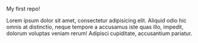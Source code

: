 My first repo!

Lorem ipsum dolor sit amet, consectetur adipisicing elit. Aliquid odio hic omnis at distinctio, neque tempore a accusamus iste quas illo, impedit, dolorum voluptas veniam rerum! Adipisci cupiditate, accusantium pariatur.